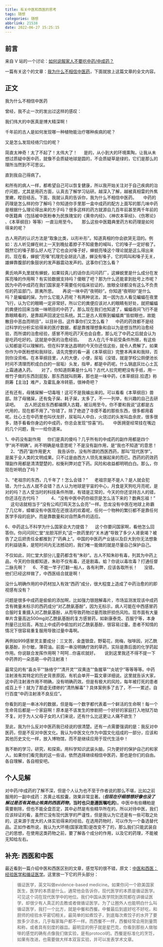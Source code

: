 ```yaml
---
title: 有关中医和西医的思考
tags: 随想
categories: 随想
abbrlink: 21538
date: 2022-06-27 15:25:15
---
```

## 前言

来自 V 站的一个讨论：[如何说服家人不要吃中药/中成药？](https://www.v2ex.com/t/873407#reply277)

一篇有关这个的文章：[我为什么不相信中医药](https://weibo.com/6869280504/M0XfNgQAd?sudaref=www.v2ex.com)，下面就放上这篇文章的全文内容。

<!--more-->

## 正文

我为什么不相信中医药

曾经，我不止一次的发出过这样的感叹：

我们伟大的中医真是博大精深啊！

千年前的古人是如何发现哪一种植物能治疗哪种疾病的呢？

又是怎么发现经络穴位的呢？

简直太神奇！太了不起了！太伟大了！
　
是的，从小到大的环境熏陶，让我从未想过质疑中医中药，就像不会质疑地球是圆的，不会质疑草是绿的，它们是那么的理所当然到不可思议。

直到我自己得病了。

和所有的病人一样，都希望自己可以恢复健康，所以我开始关注对于自己疾病的治疗问题，尤其是用药方面，认真去了解学习钻研。越深入了解，越被真相雷的外焦里嫩，瞠目结舌。下面，我就认真的告诉你，我为什么不相信中医药。
　
中药的药理是怎么样的你了解吗？你知道你手里那一盒中成药的配方上面写的那几味中药是根据什么理论得出来的方子吗？很多这样的药方就源自几百年前甚至两千年前的中医籍典（包括被中医粉奉为民族瑰宝的《黄帝内经》、《神农本草经》、《伤寒论》 、《本草纲目》等等）一直沿用至今。
　
那么这些中医籍典里药方和药理是如何得来的呢？

古人用药的认识方法是“取象比类，以形补形”。知道真相的你会欲哭无泪的。例如：古人听见蝉在树上一天到晚扯着脖子不知疲惫的喊叫，它的嗓子一定好极了。既然它的嗓子那么好人吃了它也会对嗓子好，蝉蜕亮嗓这个理论就是这么得出来的。现在看，蝉蜕“亮嗓”机理完全胡说八道，蝉没有嗓子，它的鸣叫和嗓子无关，雄蝉靠腹部的象鼓状的发声器震动发声的。这事你们怎么看？

黄氏响声丸里就有蝉蜕，如果较真儿的话你去问问药厂，这蝉蜕里是什么成分在发挥亮嗓的作用啊？有实验数据支持吗？傻眼了吧？那为什么还能拿到批号上市呢？因为中药中成药在我们国家是不需要任何临床验证的，放眼全球都没有这么不负责任的药监部门，匪夷所思。
　
再说一味中药“夜明砂”。你知道“夜明砂”是什么吗？是蝙蝠的屎。为什么它能入药呢？有两种说法，其一因为古人看见蝙蝠在夜里飞行，认为它的眼睛一定非常好。所以它的粪便应该对人的眼睛有好处，就把蝙蝠的粪便捡回来当做一味明目的中药了。那么现在我们也知道了，蝙蝠夜间飞行不是靠眼睛看的，是靠超声回波定位系统。其二是古人观察到蝙蝠粪“皆蚊眼也，故能散目中恶血而明目”，以目补目。这件事你们又怎么看？
　
中药的药效都不是经过科学的分析实验得来的医疗数据，都是靠推理想象和自以为是想当然的治愈经验，而所谓的治愈经验，感冒不用吃药7天也会自愈，那么吃了中药之后就会认为是吃药吃好的。这就是中医的治愈经验。
　
古人在几千年前受条件所限，有这些认知都是可以理解的。但在科学发达昌明的今天你还信这些，就令人费解了。如果你作为中医粉想和我辩驳，请先完整的看一遍《本草纲目》完整本再来和我辩，否则你没资格。在本草纲目里，人的大便，小便，尿垢（没错，就是学校公厕便池长时间不清理而积成白白的一层垢）头发，指甲，都是中药呢。什么锅底灰灶心土瓦上霜通通入药。
　
对了，你知道厕筹是什么吗？古代人拉完粑粑没有手纸，用一根竹子做的东西刮屁股，那东西就叫厕筹，那也是一味中药，《本草纲目.拾遗》称厕筹【主治】难产，及霍乱身冷转筋，很神奇吧？

还有还有，母猪屎解一切毒哦！这可不是我编出来的。可以看看《本草纲目》兽部。除了母猪屎，还有兔子屎、耗子屎，太多了，不一一列举，有兴趣的自己去研读吧。
　
古人把这些东西都编撰入古籍，被沿用至今。你不要和我说“这都是古代用的，现在都不用了。”你错了。除了绝迹了寻摸不着的那些东西，很多都用着呢。灶心土在中药里也叫伏龙肝，尿垢叫人中白，火烧过的头发叫血余炭，很多很多，随手看看你身边的中成药，你总会发现“惊喜”的。
　
中医拥趸经常挂在嘴边的几个问题，我一一给你道来。

1、中药没有副作用
　
你们是真的傻吗？几乎所有的中成药的副作用都是四个字“尚不明确”。尚不明确是啥意思呢？不是没有副作用，是“我也不知道”的意思！
　
2、“西药”副作用更大
　
我告诉你，没有所谓的西医西药，那叫“现代医学”。是属于全人类的文明成果。只不过是由西方人领先发展起来的而已。西药的药效药理副作用都是清清楚楚的，权衡利弊对症下药。风险和收益都明明白白。那么，你现在听明白了吗？

3、“老祖宗的东西，几千年了！怎么会错？”
　
老祖宗是不是人？是人就会犯错，为什么古人就不会错？古人认为地球是宇宙的中心，月食是天狗吃月亮呢，是对的吗？古人受当时的科技条件所限，有错是正常的，今天的你还坚持古人的错，你还活在古代吗？
　
　
4、“没有中医中药你祖宗是怎么活下来的？数典忘祖！”
　
这句话就相当于“没有公鸡打鸣天怎么会亮”一样。恐龙没有中医在地球上称霸了几亿年，蟑螂没有中医现在还很活的欢着呢，任何一个物种的繁衍都不是靠任何医学手段的庇护。而是靠数量和对自然条件的适应。

6、中药这么不科学为什么国家会大力提倡？
　
这个你要问国家啊，看他怎么回答你。你问问同仁堂“龙胆泻肝丸”这一款药里的“关木通”导致了多少人肾衰竭？被告了之后把责任全都推到了“药典上”。中国的中医药产业链以及巨大到你无法想象的利益链条，是短时间内无法撼动的，我们唯一能做的就是尽量自己保护自己。

不仅如此，同仁堂大部分儿童药都含有“朱砂”。古人不知朱砂有毒，列其为中药上品，今天的你我都知道，朱砂不仅有毒，还是剧毒。蛤？你说以毒攻毒？打通任督二脉先啊？
　
6、不能一竿子打翻一船人，各有利弊，应该各取所长！
　
没错，他们已经这样做了，中西医结合就是啊！

没什么明确作用的中药材加入有效“西药”成分，很大程度上造成了中药治愈的的即视感有没有？

问题是很多中成药是偷偷的添加啊，比如强力银翘解毒片，市场监测发现该中成药含有微量未标示的西药成分“对乙酰氨基酚”，因为无标示，病人可能在中西感冒药合服时复重摄入对乙酰氨基酚，从而导致药物过量而致肝损伤风险。现市面有大量单片含量高达500mg对乙酰氨基酚的复方感冒药，如新康泰克、百服宁等，本身剂量已比较高，再加上中成药中偷加的对乙酰氨基酚，很容易过量。患者不知情的情况下很容易重复服用导致过量中毒啊。

再例如999感冒灵主要成分：三叉苦，金盏银盘，野菊花，岗梅，咖啡因，对乙酰氨基酚，扑尔敏，薄荷油。前面一串没明确疗效的草药，实际是靠后面的化学药起作用。你说联合发挥作用啊？呵呵…你喜欢就好。
　
说到这里我还不得不提一下中药界的一朵恶葩--中药注射液！

最常见的有“喜炎平”“脉络宁”“清开灵”“双黄连”“鱼腥草”“炎琥宁”等等等等。中药注射液有其特定的历史背景原因，有机会单开一篇文章详细说。这里就告诉大家，这中药注射液作用不明确，没有明确药效。但是有极大的风险，每年被打死的患者成百上千！就为了那虚无缥缈的“清热解毒”？具体案例多了去了，不一一累述，自行百度“中药注射液不良反应”。

你看到的是一串冰冷的数据，但是每一个数字都代表着一个鲜活的生命啊！每一个生命背后都是一个家庭啊！原本是不该发生的惨剧把一个好好的家庭打入地狱万劫不复。对于为人父母子女的人们来说，还有什么比这更让人痛不欲生？

至此，我为什么反对中医药我已经说的很清楚。还有一点需要强调的是：我反对中医药，但是不反对中医文化。我认为中医文化作为中国文化组成的一部分，应该和其他历史文化一样，放入博物馆，而不是继续应用于现代生活中！

我不断的学习，研究，和探索。用科学知识武装头脑，只为更好的保护自己的和家人。如果你们看完我的这一些话，依然选择继续相信中医药，那也是你们的自由。各自理解，各自相安吧。

## 个人见解

对中药/中成药的了解不深，但是个人认为也不至于作者说的那么不堪，比如之前服用的一副中成药：苏黄止咳胶囊，效果非常显著。(***但现在仔细想想好像也没了解过是否有其他止咳类的西医药物*，当时也只是遵医嘱吃的**)。中医中有些糟粕是需要剔除，但也不能全盘否定，其中必然是有些精华所在的。所以对待中医，我们应该辩证的看，虽然它没有现代医学的严谨性，但是我认为它还是有一些可取之处的，这来源于庞大的人体实验得来的经验。在选用药物时，可以作为一个备选替代品。正如作者所说，我认为大环境(国家政策)是改变不了的，那么我们只能武装自己的思想，在使用这类药物之前，要了解各个成分的作用，以及它的药理，不能被无知给左右。

## 补充: 西医和中医

最近看到一篇介绍中医和西医区别的文章，感觉写的很不错，原文：[中医和西医：经验医学和循证医学](https://zhuanlan.zhihu.com/p/27053378)。这里放一下它的开头部分：

> 循证医学，英文叫做evidence-based medicine。如果你问一个欧美国家医生，医学的本质是什么，通常他会告诉你，现代医学的本质是循证医学。可见这个词在现代医学中的地位。我们中国从医学院到医院都在讲循证医学，却很少有人真正的去教或者做循证医学。为了让圈外人也能明白什么叫循证医学，我打一个比方，就是中餐和西餐。中餐最后到底好吃不好吃，和厨师的经验水平密切相关。最简单的如煮饺子，到底每次煮饺子的水开了要放多少凉水，几乎每家每户都不一样。而西餐不一样，西餐经常会用到量筒和称，或者具有刻度的器皿。最明显的例子就是星巴克，你看到那些人做咖啡的感觉的确有点像我们做实验，是有protocol的。西餐是标准化的烹饪，如果有改进，也需要做大样本双盲实验，并可以发表学术文章。
